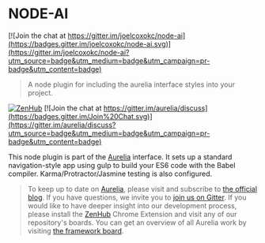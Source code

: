 # NODE-AI

[![Join the chat at https://gitter.im/joelcoxokc/node-ai](https://badges.gitter.im/joelcoxokc/node-ai.svg)](https://gitter.im/joelcoxokc/node-ai?utm_source=badge&utm_medium=badge&utm_campaign=pr-badge&utm_content=badge)

> A node plugin for including the aurelia interface styles into your project. 

[![ZenHub](https://raw.githubusercontent.com/ZenHubIO/support/master/zenhub-badge.png)](https://zenhub.io)
[![Join the chat at https://gitter.im/aurelia/discuss](https://badges.gitter.im/Join%20Chat.svg)](https://gitter.im/aurelia/discuss?utm_source=badge&utm_medium=badge&utm_campaign=pr-badge&utm_content=badge)

This node plugin is part of the [Aurelia](http://www.aurelia.io/) interface. It sets up a standard navigation-style app using gulp to build your ES6 code with the Babel compiler. Karma/Protractor/Jasmine testing is also configured.

> To keep up to date on [Aurelia](http://www.aurelia.io/), please visit and subscribe to [the official blog](http://blog.durandal.io/). If you have questions, we invite you to [join us on Gitter](https://gitter.im/aurelia/discuss). If you would like to have deeper insight into our development process, please install the [ZenHub](https://zenhub.io) Chrome Extension and visit any of our repository's boards. You can get an overview of all Aurelia work by visiting [the framework board](https://github.com/aurelia/framework#boards).
 

